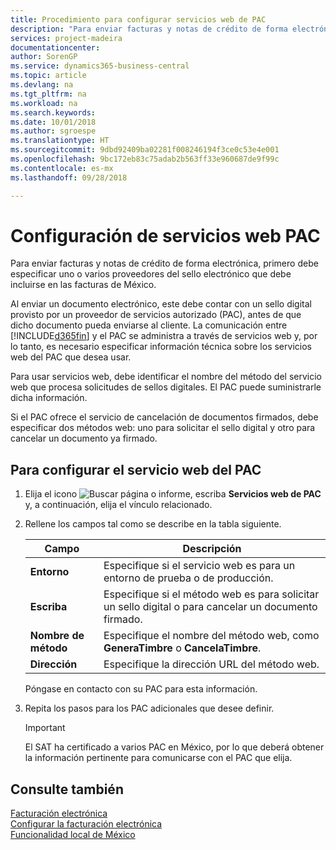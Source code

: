 ```yaml
---
title: Procedimiento para configurar servicios web de PAC
description: "Para enviar facturas y notas de crédito de forma electrónica, primero debe especificar uno o varios proveedores del sello electrónico que debe incluirse en las facturas de México."
services: project-madeira
documentationcenter: 
author: SorenGP
ms.service: dynamics365-business-central
ms.topic: article
ms.devlang: na
ms.tgt_pltfrm: na
ms.workload: na
ms.search.keywords: 
ms.date: 10/01/2018
ms.author: sgroespe
ms.translationtype: HT
ms.sourcegitcommit: 9dbd92409ba02281f008246194f3ce0c53e4e001
ms.openlocfilehash: 9bc172eb83c75adab2b563ff33e960687de9f99c
ms.contentlocale: es-mx
ms.lasthandoff: 09/28/2018

---
```

# <a name="set-up-pac-web-services"></a>Configuración de servicios web PAC
Para enviar facturas y notas de crédito de forma electrónica, primero debe especificar uno o varios proveedores del sello electrónico que debe incluirse en las facturas de México.  

Al enviar un documento electrónico, este debe contar con un sello digital provisto por un proveedor de servicios autorizado (PAC), antes de que dicho documento pueda enviarse al cliente. La comunicación entre [!INCLUDE[d365fin](../../includes/d365fin_md.md)] y el PAC se administra a través de servicios web y, por lo tanto, es necesario especificar información técnica sobre los servicios web del PAC que desea usar.  

Para usar servicios web, debe identificar el nombre del método del servicio web que procesa solicitudes de sellos digitales. El PAC puede suministrarle dicha información.  

Si el PAC ofrece el servicio de cancelación de documentos firmados, debe especificar dos métodos web: uno para solicitar el sello digital y otro para cancelar un documento ya firmado.  

## <a name="to-set-up-a-pac-web-service"></a>Para configurar el servicio web del PAC  

1.  Elija el icono ![Buscar página o informe](../../media/ui-search/search_small.png "icono de Buscar página o informe"), escriba **Servicios web de PAC** y, a continuación, elija el vínculo relacionado.  
2.  Rellene los campos tal como se describe en la tabla siguiente.  

    |Campo|Descripción|  
    |------------------------------------|---------------------------------------|  
    |**Entorno**|Especifique si el servicio web es para un entorno de prueba o de producción.|  
    |**Escriba**|Especifique si el método web es para solicitar un sello digital o para cancelar un documento firmado.|  
    |**Nombre de método**|Especifique el nombre del método web, como **GeneraTimbre** o **CancelaTimbre**.|  
    |**Dirección**|Especifique la dirección URL del método web.|  

    Póngase en contacto con su PAC para esta información.  

5.  Repita los pasos para los PAC adicionales que desee definir.  

    > [!IMPORTANT]  
    >  El SAT ha certificado a varios PAC en México, por lo que deberá obtener la información pertinente para comunicarse con el PAC que elija.  

## <a name="see-also"></a>Consulte también  
 [Facturación electrónica](electronic-invoicing.md)   
 [Configurar la facturación electrónica](how-to-set-up-electronic-invoicing.md)  
 [Funcionalidad local de México](mexico-local-functionality.md)

